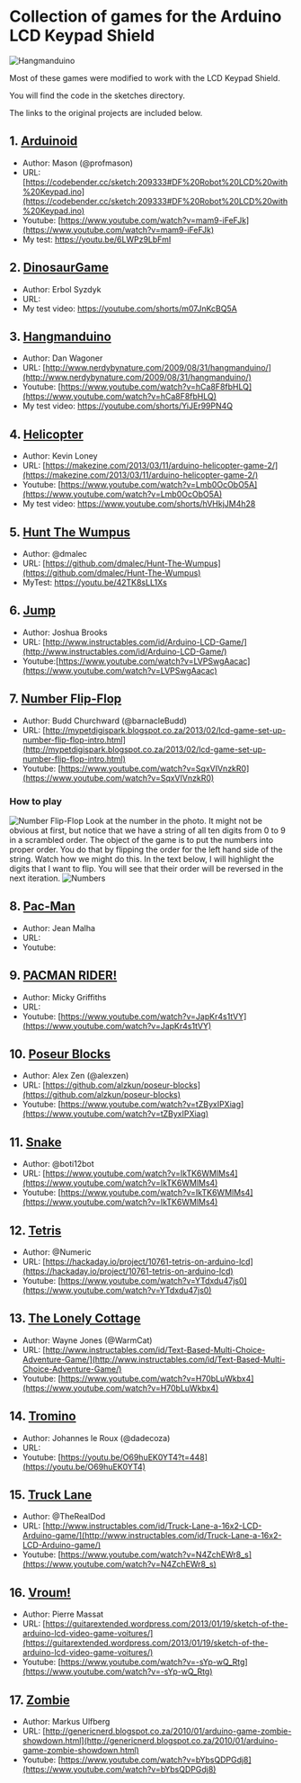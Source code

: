 # Collection of games for the Arduino LCD Keypad Shield


![Hangmanduino](images/hangman.jpg?raw=true "Hangmanduino")


Most of these games were modified to work with the LCD Keypad Shield.

You will find the code in the sketches directory.

The links to the original projects are included below.


## 1. [Arduinoid](sketches/Arduinoid/)
* Author: Mason (@profmason)
* URL: [https://codebender.cc/sketch:209333#DF%20Robot%20LCD%20with%20Keypad.ino](https://codebender.cc/sketch:209333#DF%20Robot%20LCD%20with%20Keypad.ino)
* Youtube: [https://www.youtube.com/watch?v=mam9-iFeFJk](https://www.youtube.com/watch?v=mam9-iFeFJk)
* My test: https://youtu.be/6LWPz9LbFmI

## 2. [DinosaurGame](sketches/DinosaurGame/)
* Author: Erbol Syzdyk
* URL:
* My test video: https://youtube.com/shorts/m07JnKcBQ5A

## 3. [Hangmanduino](sketches/Hangman/)
* Author: Dan Wagoner
* URL: [http://www.nerdybynature.com/2009/08/31/hangmanduino/](http://www.nerdybynature.com/2009/08/31/hangmanduino/)
* Youtube: [https://www.youtube.com/watch?v=hCa8F8fbHLQ](https://www.youtube.com/watch?v=hCa8F8fbHLQ)
* My test video: https://youtube.com/shorts/YiJEr99PN4Q

## 4. [Helicopter](sketches/Helicopter/)
* Author: Kevin Loney
* URL: [https://makezine.com/2013/03/11/arduino-helicopter-game-2/](https://makezine.com/2013/03/11/arduino-helicopter-game-2/)
* Youtube: [https://www.youtube.com/watch?v=Lmb0OcObO5A](https://www.youtube.com/watch?v=Lmb0OcObO5A)
* My test video: https://www.youtube.com/shorts/hVHkjJM4h28

## 5. [Hunt The Wumpus](sketches/HuntTheWumpus/)
* Author: @dmalec
* URL: [https://github.com/dmalec/Hunt-The-Wumpus](https://github.com/dmalec/Hunt-The-Wumpus)
* MyTest: https://youtu.be/42TK8sLL1Xs


## 6. [Jump](sketches/Jump/)
* Author: Joshua Brooks
* URL: [http://www.instructables.com/id/Arduino-LCD-Game/](http://www.instructables.com/id/Arduino-LCD-Game/)
* Youtube:[https://www.youtube.com/watch?v=LVPSwgAacac](https://www.youtube.com/watch?v=LVPSwgAacac)


## 7. [Number Flip-Flop](sketches/NumberFlipFlop/)
* Author: Budd Churchward (@barnacleBudd)
* URL: [http://mypetdigispark.blogspot.co.za/2013/02/lcd-game-set-up-number-flip-flop-intro.html](http://mypetdigispark.blogspot.co.za/2013/02/lcd-game-set-up-number-flip-flop-intro.html)
* Youtube: [https://www.youtube.com/watch?v=SqxVIVnzkR0](https://www.youtube.com/watch?v=SqxVIVnzkR0)

### How to play
![Number Flip-Flop](images/REV01.png?raw=true "Number Flip-Flop")
Look at the number in the photo. It might not be obvious at first, but notice that we have a string of all ten digits from 0 to 9 in a scrambled order.
The object of the game is to put the numbers into proper order. You do that by flipping the order for the left hand side of the string. Watch how we might do this.
In the text below, I will highlight the digits that I want to flip. You will see that their order will be reversed in the next iteration.
![Numbers](images/numbers.png?raw=true "Numbers")


## 8. [Pac-Man](sketches/Pacman/)
* Author: Jean Malha
* URL: 
* Youtube: 


## 9. [PACMAN RIDER!](sketches/PacmanRider/)
* Author: Micky Griffiths
* URL:
* Youtube: [https://www.youtube.com/watch?v=JapKr4s1tVY](https://www.youtube.com/watch?v=JapKr4s1tVY)


## 10. [Poseur Blocks](sketches/PoseurBlocks/)
* Author: Alex Zen (@alexzen)
* URL: [https://github.com/alzkun/poseur-blocks](https://github.com/alzkun/poseur-blocks)
* Youtube: [https://www.youtube.com/watch?v=tZByxIPXiag](https://www.youtube.com/watch?v=tZByxIPXiag)


## 11. [Snake](sketches/Snake/) 
* Author: @boti12bot
* URL: [https://www.youtube.com/watch?v=IkTK6WMlMs4](https://www.youtube.com/watch?v=IkTK6WMlMs4)
* Youtube: [https://www.youtube.com/watch?v=IkTK6WMlMs4](https://www.youtube.com/watch?v=IkTK6WMlMs4)


## 12. [Tetris](sketches/Tetris/)
* Author: @Numeric
* URL: [https://hackaday.io/project/10761-tetris-on-arduino-lcd](https://hackaday.io/project/10761-tetris-on-arduino-lcd)
* Youtube: [https://www.youtube.com/watch?v=YTdxdu47js0](https://www.youtube.com/watch?v=YTdxdu47js0)


## 13. [The Lonely Cottage](sketches/Cottage/)
* Author: Wayne Jones (@WarmCat)
* URL: [http://www.instructables.com/id/Text-Based-Multi-Choice-Adventure-Game/](http://www.instructables.com/id/Text-Based-Multi-Choice-Adventure-Game/)
* Youtube: [https://www.youtube.com/watch?v=H70bLuWkbx4](https://www.youtube.com/watch?v=H70bLuWkbx4)


## 14. [Tromino](sketches/Tromino/)
* Author: Johannes le Roux (@dadecoza)
* URL: 
* Youtube: [https://youtu.be/O69huEK0YT4?t=448](https://youtu.be/O69huEK0YT4)


## 15. [Truck Lane](sketches/TruckLane/)
* Author: @TheRealDod
* URL: [http://www.instructables.com/id/Truck-Lane-a-16x2-LCD-Arduino-game/](http://www.instructables.com/id/Truck-Lane-a-16x2-LCD-Arduino-game/)
* Youtube: [https://www.youtube.com/watch?v=N4ZchEWr8_s](https://www.youtube.com/watch?v=N4ZchEWr8_s)


## 16. [Vroum!](sketches/Vroum/)
* Author: Pierre Massat
* URL:  [https://guitarextended.wordpress.com/2013/01/19/sketch-of-the-arduino-lcd-video-game-voitures/](https://guitarextended.wordpress.com/2013/01/19/sketch-of-the-arduino-lcd-video-game-voitures/)
* Youtube: [https://www.youtube.com/watch?v=-sYp-wQ_Rtg](https://www.youtube.com/watch?v=-sYp-wQ_Rtg)


## 17. [Zombie](sketches/Zombie/)
* Author:  Markus Ulfberg
* URL:  [http://genericnerd.blogspot.co.za/2010/01/arduino-game-zombie-showdown.html](http://genericnerd.blogspot.co.za/2010/01/arduino-game-zombie-showdown.html)
* Youtube: [https://www.youtube.com/watch?v=bYbsQDPGdj8](https://www.youtube.com/watch?v=bYbsQDPGdj8)

